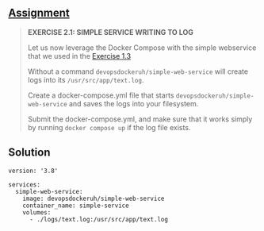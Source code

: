 ## [Assignment](https://courses.mooc.fi/org/uh-cs/courses/devops-with-docker/chapter-3/migrating-to-docker-compose#209609c5-4fd4-4174-a34d-084e1263aa3e)

> **EXERCISE 2.1: SIMPLE SERVICE WRITING TO LOG**
> 
> Let us now leverage the Docker Compose with the simple webservice that we used in the [Exercise 1.3](https://courses.mooc.fi/org/uh-cs/courses/devops-with-docker/chapter-2/running-and-stopping-containers#4b132769-24bb-4523-b620-1f355fb69a18)
> 
> Without a command `devopsdockeruh/simple-web-service` will create logs into its `/usr/src/app/text.log`.
> 
> Create a docker-compose.yml file that starts `devopsdockeruh/simple-web-service` and saves the logs into your filesystem.
> 
> Submit the docker-compose.yml, and make sure that it works simply by running `docker compose up` if the log file exists.

## Solution

    version: '3.8'
    
    services:
      simple-web-service:
        image: devopsdockeruh/simple-web-service
        container_name: simple-service
        volumes:
          - ./logs/text.log:/usr/src/app/text.log
